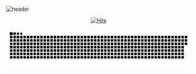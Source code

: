 ![header](https://capsule-render.vercel.app/api?type=soft&color=ffffff&text=Hi,%20this%20is%20YONGJUN.&fontColor=414141&animation=twinkling)

<div align=center>

[![Hits](https://hits.seeyoufarm.com/api/count/incr/badge.svg?url=https%3A%2F%2Fgithub.com%2Fdltlaos11&count_bg=%23555555&title_bg=%23555555&icon=awesomelists.svg&icon_color=%23FF00C1&title=F5&edge_flat=false)](https://hits.seeyoufarm.com)

</div>

![snake gif](https://github.com/dltlaos11/dltlaos11/blob/output/github-contribution-grid-snake-dark.svg)
